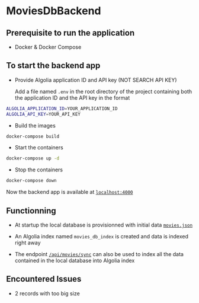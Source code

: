 # MoviesDbBackend

## Prerequisite to run the application

* Docker & Docker Compose

## To start the backend app

* Provide Algolia application ID and API key (NOT SEARCH API KEY)

    Add a file named `.env` in the root directory of the project containing both the application ID and the API key in the format

```sh
ALGOLIA_APPLICATION_ID=YOUR_APPLICATION_ID
ALGOLIA_API_KEY=YOUR_API_KEY
```

* Build the images

```sh
docker-compose build
```
* Start the containers 

```sh
docker-compose up -d
```

* Stop the containers 

```sh
docker-compose down
```

Now the backend app is available at [`localhost:4000`](http://localhost:4000)

## Functionning

* At startup the local database is provisionned with initial data [`movies.json`](https://gist.github.com/alexandremeunier/49533eebe2ec93b14d32b2333272f9f8)

* An Algolia index named `movies_db_index` is created and data is indexed right away

* The endpoint [`/api/movies/sync`](http:l//localhost:4000/api/movies/sync) can also be used to index all the data contained in the local database into Algolia index

## Encountered Issues
  
* 2 records with too big size
